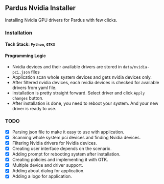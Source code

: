 ## Pardus Nvidia Installer

Installing Nvidia GPU drivers for Pardus with few clicks.

### Installation

#### Tech Stack: `Python`, `GTK3`

#### Programming Logic
* Nvidia devices and their available drivers are stored in `data/nvidia-pci.json` files
* Application scan whole system devices and gets nvidia devices only. 
* After filtered nvidia devices, each nvidia devices is checked for available drivers from yaml file.
* Installation is pretty straight forward. Select driver and click `Apply Changes` button.
* After installation is done, you need to reboot your system. And your new driver is ready to use.

### TODO
- [x] Parsing json file to make it easy to use with application.
- [x] Scanning whole system pci devices and finding Nvidia devices.
- [x] Filtering Nvidia drivers for Nvidia devices.
- [x] Creating user interface depends on the scenario. 
- [x] Adding prompt for rebooting system after installation. 
- [x] Creating policies and implementing it with GTK.
- [x] Multiple device and driver support.
- [x] Adding about dialog for application.
- [x] Adding a logo for application.
